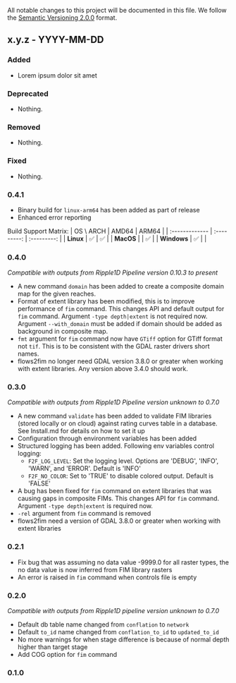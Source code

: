 All notable changes to this project will be documented in this file.
We follow the [Semantic Versioning 2.0.0](http://semver.org/) format.


## x.y.z - YYYY-MM-DD

### Added

- Lorem ipsum dolor sit amet

### Deprecated

- Nothing.

### Removed

- Nothing.

### Fixed

- Nothing.
### 0.4.1
- Binary build for `linux-arm64` has been added as part of release
- Enhanced error reporting

Build Support Matrix:
| OS \ ARCH      | AMD64       | ARM64       |
| :------------- | :---------: | :---------: |
| **Linux**      | ✅          | ✅          |
| **MacOS**      |             | ✅          |
| **Windows**    | ✅          |             |

### 0.4.0
*Compatible with outputs from Ripple1D Pipeline version 0.10.3 to present*

- A new command `domain` has been added to create a composite domain map for the given reaches.
- Format of extent library has been modified, this is to improve performance of `fim` command. This changes API and default output for `fim` command. Argument `-type depth|extent` is not required now. Argument `--with_domain` must be added if domain should be added as background in composite map.
- `fmt` argument for `fim` command now have `GTiff` option for GTiff format not `tif`. This is to be consistent with the GDAL raster drivers short names.
- flows2fim no longer need GDAL version 3.8.0 or greater when working with extent libraries. Any version above 3.4.0 should work.

### 0.3.0
*Compatible with outputs from Ripple1D Pipeline version unknown to 0.7.0*

- A new command `validate` has been added to validate FIM libraries (stored locally or on cloud) against rating curves table in a database. See Install.md for details on how to set it up
- Configuration through environment variables has been added
- Structured logging has been added. Following env variables control logging:
  - `F2F_LOG_LEVEL`: Set the logging level. Options are 'DEBUG', 'INFO', 'WARN', and 'ERROR'. Default is 'INFO'
  - `F2F_NO_COLOR`: Set to 'TRUE' to disable colored output. Default is 'FALSE'
- A bug has been fixed for `fim` command on extent libraries that was causing gaps in composite FIMs. This changes API for `fim` command. Argument `-type depth|extent` is required now.
- `-rel` argument from `fim` command is removed
- flows2fim need a version of GDAL 3.8.0 or greater when working with extent libraries


### 0.2.1
- Fix bug that was assuming no data value -9999.0 for all raster types, the no data value is now inferred from FIM library rasters
- An error is raised in `fim` command when controls file is empty

### 0.2.0
*Compatible with outputs from Ripple1D pipeline version unknown to 0.7.0*

- Default db table name changed from `conflation` to `network`
- Default `to_id` name changed from `conflation_to_id` to `updated_to_id`
- No more warnings for when stage difference is because of normal depth higher than target stage
- Add COG option for `fim` command

### 0.1.0